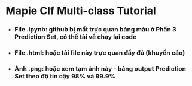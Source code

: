 # Mapie Clf Multi-class Tutorial 
- ### File .ipynb: github bị mất trực quan bảng màu ở Phần 3 Prediction Set, có thể tải về chạy lại code
- ### File .html: hoặc tải file này trực quan đầy đủ (khuyến cáo)
- ### Ảnh .png: hoặc xem tạm ảnh này - bảng output Prediction Set theo độ tin cậy 98% và 99.9%
